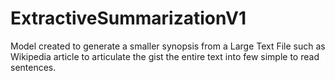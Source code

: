 # ExtractiveSummarizationV1
Model created to generate a smaller synopsis from a Large Text File such as Wikipedia article to articulate the gist the entire text into few simple to read sentences.
